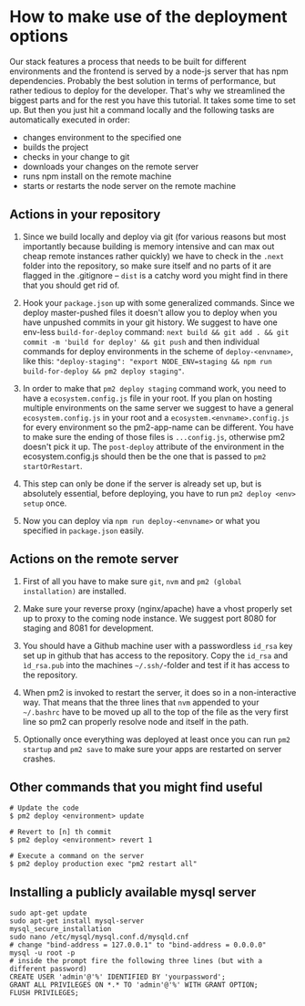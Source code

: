 # How to make use of the deployment options

Our stack features a process that needs to be built for different environments and the frontend is served by a node-js server that has npm dependencies. Probably the best solution in terms of performance, but rather tedious to deploy for the developer. That's why we streamlined the biggest parts and for the rest you have this tutorial. It takes some time to set up. But then you just hit a command locally and the following tasks are automatically executed in order:
- changes environment to the specified one
- builds the project
- checks in your change to git
- downloads your changes on the remote server
- runs npm install on the remote machine
- starts or restarts the node server on the remote machine

## Actions in your repository

1) Since we build locally and deploy via git (for various reasons but most importantly because building is memory intensive and can max out cheap remote instances rather quickly) we have to check in the `.next` folder into the repository, so make sure itself and no parts of it are flagged in the .gitignore – `dist` is a catchy word you might find in there that you should get rid of.

2) Hook your `package.json` up with some generalized commands. Since we deploy master-pushed files it doesn't allow you to deploy when you have unpushed commits in your git history. We suggest to have one env-less `build-for-deploy` command: `next build && git add . && git commit -m 'build for deploy' && git push` and then individual commands for deploy environments in the scheme of `deploy-<envname>`, like this: `"deploy-staging": "export NODE_ENV=staging && npm run build-for-deploy && pm2 deploy staging"`.

3) In order to make that `pm2 deploy staging` command work, you need to have a `ecosystem.config.js` file in your root. If you plan on hosting multiple environments on the same server we suggest to have a general `ecosystem.config.js` in your root and a `ecosystem.<envname>.config.js` for every environment so the pm2-app-name can be different. You have to make sure the ending of those files is `...config.js`, otherwise pm2 doesn't pick it up. The `post-deploy` attribute of the environment in the ecosystem.config.js should then be the one that is passed to `pm2 startOrRestart`.

4) This step can only be done if the server is already set up, but is absolutely essential, before deploying, you have to run `pm2 deploy <env> setup` once.

5) Now you can deploy via `npm run deploy-<envname>` or what you specified in `package.json` easily.

## Actions on the remote server

1) First of all you have to make sure `git`, `nvm` and `pm2 (global installation)` are installed.

2) Make sure your reverse proxy (nginx/apache) have a vhost properly set up to proxy to the coming node instance. We suggest port 8080 for staging and 8081 for development.

3) You should have a Github machine user with a passwordless `id_rsa` key set up in github that has access to the repository. Copy the `id_rsa` and `ìd_rsa.pub` into the machines `~/.ssh/`-folder and test if it has access to the repository.

4) When pm2 is invoked to restart the server, it does so in a non-interactive way. That means that the three lines that `nvm` appended to your `~/.bashrc` have to be moved up all to the top of the file as the very first line so pm2 can properly resolve node and itself in the path.

5) Optionally once everything was deployed at least once you can run `pm2 startup` and `pm2 save` to make sure your apps are restarted on server crashes.

## Other commands that you might find useful

```
# Update the code
$ pm2 deploy <environment> update

# Revert to [n] th commit
$ pm2 deploy <environment> revert 1

# Execute a command on the server
$ pm2 deploy production exec "pm2 restart all"
```

## Installing a publicly available mysql server

```
sudo apt-get update
sudo apt-get install mysql-server
mysql_secure_installation
sudo nano /etc/mysql/mysql.conf.d/mysqld.cnf
# change "bind-address = 127.0.0.1" to "bind-address = 0.0.0.0"
mysql -u root -p
# inside the prompt fire the following three lines (but with a different password)
CREATE USER 'admin'@'%' IDENTIFIED BY 'yourpassword';
GRANT ALL PRIVILEGES ON *.* TO 'admin'@'%' WITH GRANT OPTION;
FLUSH PRIVILEGES;
```
